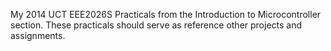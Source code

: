 My 2014 UCT EEE2026S Practicals from the Introduction to Microcontroller section. These practicals should serve as reference other projects and assignments. 
